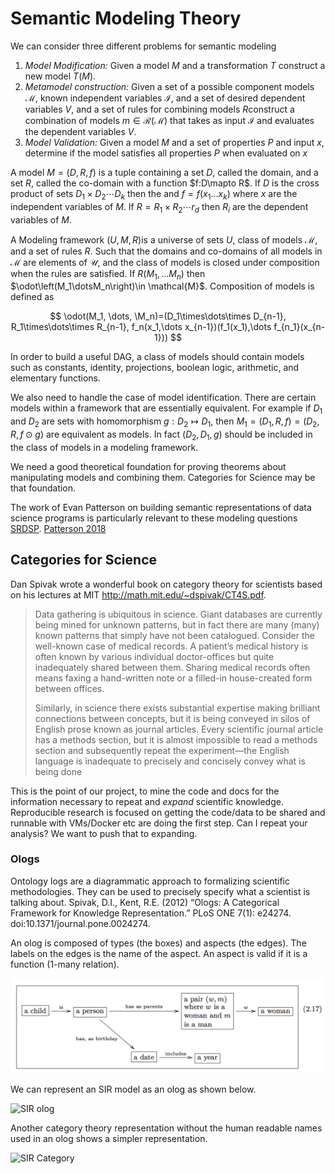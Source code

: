 # Semantic Modeling Theory

We can consider three different problems for semantic modeling

1. *Model Modification:* Given a model $M$ and a transformation $T$ construct a
   new model $T(M)$.
2. *Metamodel construction:* Given a set of a possible component models
   $\mathcal{M}$, known independent variables $\mathcal{I}$, and a set of
   desired dependent variables $V$, and a set of rules for combining
   models $R$construct a combination of models $m\in\mathcal{R(M)}$ that takes
   as input $\mathcal{I}$ and evaluates the dependent variables $V$.
3. *Model Validation:* Given a model $M$ and a set of properties $P$ and input
   $x$, determine if the model satisfies all properties $P$ when evaluated on
   $x$
   
A model $M=(D,R,f)$ is a tuple containing a set $D$, called the domain, and a
set $R$, called the co-domain with a function $f:D\mapto R$. If $D$ is the cross
product of sets $D_1 \times D_2 \cdots D_k$ then the and $f = f(x_1\dots x_k)$
where $x$ are the independent variables of $M$. If $R=R_1\times R_2\cdots r_d$
then $R_i$ are the dependent variables of $M$. 

A Modeling framework $(U,M,R)$is a universe of sets $U$, class of models
$\mathcal{M}$, and a set of rules $R$. Such that the domains and co-domains of
all models in $\mathcal{M}$ are elements of $\mathcal{U}$, and the class of
models is closed under composition when the rules are satisfied. If $R(M_1,
\dots M_n)$ then $\odot\left(M_1\dotsM_n\right)\in \mathcal{M}$. Composition of
models is defined as 

$$
  \odot(M_1, \dots, \M_n)=(D_1\times\dots\times D_{n-1},
                           R_1\times\dots\times R_{n-1},  
                           f_n(x_1,\dots x_{n-1})(f_1(x_1),\dots f_{n_1}(x_{n-1}))
$$ 

In order to build a useful DAG, a class of models should contain models such as
constants, identity, projections, boolean logic, arithmetic, and elementary
functions.

We also need to handle the case of model identification. There are certain
models within a framework that are essentially equivalent. For example if $D_1$
and $D_2$ are sets with homomorphism $g:D_2\mapsto D_1$, then $M_1 = (D_1, R, f)
= (D_2, R, f \odot g)$ are equivalent as models. In fact $(D_2, D_1, g)$ should
be included in the class of models in a modeling framework.

We need a good theoretical foundation for proving theorems about manipulating
models and combining them. Categories for Science may be
that foundation.

The work of Evan Patterson on building semantic representations of data science
programs is particularly relevant to these modeling questions
[SRDSP](https://www.epatters.org/assets/papers/2018-semantic-enrichment-ijcai-demo.pdf "Semantic Representations of Data Science Programs").
[Patterson 2018](https://www.epatters.org/assets/papers/2018-semantic-enrichment-kdd.pdf "Teaching machines to understand data science code by
semantic enrichment of dataflow graphs") 

## Categories for Science

Dan Spivak wrote a wonderful book on category theory for scientists based on his lectures at MIT
http://math.mit.edu/~dspivak/CT4S.pdf.

> Data gathering is ubiquitous in science. Giant databases are currently being mined for unknown
> patterns, but in fact there are many (many) known patterns that simply have not been catalogued.
> Consider the well-known case of medical records. A patient’s medical history is often known by
> various individual doctor-offices but quite inadequately shared between them. Sharing medical
> records often means faxing a hand-written note or a filled-in house-created form between offices.
>
> Similarly, in science there exists substantial expertise making brilliant connections between
> concepts, but it is being conveyed in silos of English prose known as journal articles. Every
> scientific journal article has a methods section, but it is almost impossible to read a methods
> section and subsequently repeat the experiment—the English language is inadequate to precisely and
> concisely convey what is being done


This is the point of our project, to mine the code and docs for the information necessary to repeat
and *expand* scientific knowledge. Reproducible research is focused on getting the code/data to be
shared and runnable with VMs/Docker etc are doing the first step. Can I repeat your analysis? We
want to push that to expanding.

### Ologs

Ontology logs are a diagrammatic approach to formalizing scientific methodologies. They can be used
to precisely specify what a scientist is talking about. Spivak, D.I., Kent, R.E. (2012) “Ologs: A
Categorical Framework for Knowledge Representation.” PLoS ONE 7(1): e24274.
doi:10.1371/journal.pone.0024274.

An olog is composed of types (the boxes) and aspects (the edges). The labels on the edges is the
name of the aspect. An aspect is valid if it is a function (1-many relation). 

![Birthday olog](img/olog_birthday.png)


We can represent an SIR model as an olog as shown below.

![SIR olog](img/olog_sir.png)

Another category theory representation without the human readable names used in an olog shows a simpler representation.

![SIR Category](img/category_sir.png)
